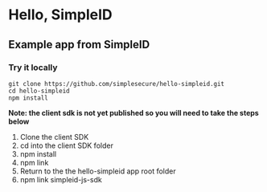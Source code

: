 # Hello,  SimpleID
## Example app from SimpleID

### Try it locally

`git clone https://github.com/simplesecure/hello-simpleid.git`  
`cd hello-simpleid`  
`npm install`  

**Note: the client sdk is not yet published so you will need to take the steps below**  

1. Clone the client SDK  
2. cd into the client SDK folder  
3. npm install  
4. npm link  
5. Return to the the hello-simpleid app root folder  
6. npm link simpleid-js-sdk
